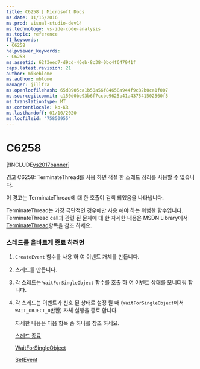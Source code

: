 ```yaml
---
title: C6258 | Microsoft Docs
ms.date: 11/15/2016
ms.prod: visual-studio-dev14
ms.technology: vs-ide-code-analysis
ms.topic: reference
f1_keywords:
- C6258
helpviewer_keywords:
- C6258
ms.assetid: 62f3eed7-d9cd-46eb-8c38-0bc4f647941f
caps.latest.revision: 21
author: mikeblome
ms.author: mblome
manager: jillfra
ms.openlocfilehash: 65d8905ca1b50a56f84658a944f9c82b0ca1f007
ms.sourcegitcommit: c150d0be93b6f7ccbe9625b41a437541502560f5
ms.translationtype: MT
ms.contentlocale: ko-KR
ms.lasthandoff: 01/10/2020
ms.locfileid: "75850955"
---
```

# <a name="c6258"></a>C6258
[!INCLUDE[vs2017banner](../includes/vs2017banner.md)]

경고 C6258: TerminateThread를 사용 하면 적절 한 스레드 정리를 사용할 수 없습니다.  
  
 이 경고는 TerminateThread에 대 한 호출이 검색 되었음을 나타냅니다.  
  
 TerminateThread는 가장 극단적인 경우에만 사용 해야 하는 위험한 함수입니다. TerminateThread call과 관련 된 문제에 대 한 자세한 내용은 MSDN Library에서 [TerminateThread](https://msdn.microsoft.com/library/ms686717(VS.85).aspx)항목을 참조 하세요.  
  
### <a name="to-properly-terminate-threads"></a>스레드를 올바르게 종료 하려면  
  
1. `CreateEvent` 함수를 사용 하 여 이벤트 개체를 만듭니다.  
  
2. 스레드를 만듭니다.  
  
3. 각 스레드는 `WaitForSingleObject` 함수를 호출 하 여 이벤트 상태를 모니터링 합니다.  
  
4. 각 스레드는 이벤트가 신호 된 상태로 설정 될 때 (`WaitForSingleObject`에서 `WAIT_OBJECT_0`반환) 자체 실행을 종료 합니다.  
  
   자세한 내용은 다음 항목 중 하나를 참조 하세요.  
  
   [스레드 종료](https://msdn.microsoft.com/library/ms686724(VS.85).aspx)  
  
   [WaitForSingleObject](https://msdn.microsoft.com/library/ms687032.aspx)  
  
   [SetEvent](https://msdn.microsoft.com/library/ms686211(VS.85).aspx)
